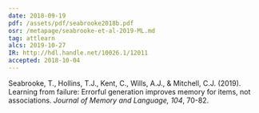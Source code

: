 ```yaml
---
date: 2018-09-19
pdf: /assets/pdf/seabrooke2018b.pdf
osr: /metapage/seabrooke-et-al-2019-ML.md
tag: attlearn
alcs: 2019-10-27
IR: http://hdl.handle.net/10026.1/12011
accepted: 2018-10-04
---
```


Seabrooke, T., Hollins, T.J., Kent, C., Wills, A.J., & Mitchell, C.J. (2019). Learning from failure: Errorful generation improves memory for items, not associations. _Journal of Memory and Language, 104_, 70-82. 


